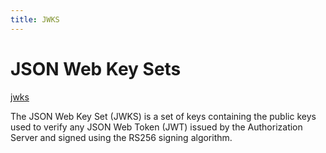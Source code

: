 ```yaml
---
title: JWKS
---
```


# JSON Web Key Sets

[jwks](https://auth0.com/docs/secure/tokens/json-web-tokens/json-web-key-sets)

The JSON Web Key Set (JWKS) is a set of keys containing the public keys used to verify any JSON Web Token (JWT) issued by the Authorization Server and signed using the RS256 signing algorithm.